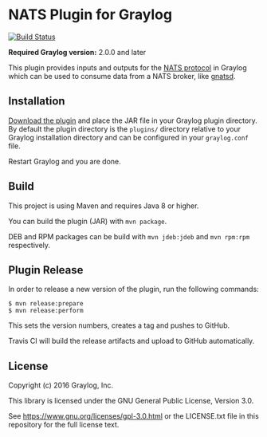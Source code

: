 # NATS Plugin for Graylog

[![Build Status](https://travis-ci.org/Graylog2/graylog-plugin-nats.svg?branch=master)](https://travis-ci.org/Graylog2/graylog-plugin-nats)

**Required Graylog version:** 2.0.0 and later

This plugin provides inputs and outputs for the [NATS protocol](http://nats.io/) in Graylog which can be used to consume data from a NATS broker, like [gnatsd](https://github.com/nats-io/gnatsd).


## Installation

[Download the plugin](https://github.com/Graylog2/graylog-plugin-nats/releases) and place the JAR file in your Graylog plugin directory.
By default the plugin directory is the `plugins/` directory relative to your Graylog installation directory and can be configured in your `graylog.conf` file.

Restart Graylog and you are done.


## Build

This project is using Maven and requires Java 8 or higher.

You can build the plugin (JAR) with `mvn package`.

DEB and RPM packages can be build with `mvn jdeb:jdeb` and `mvn rpm:rpm` respectively.


## Plugin Release

In order to release a new version of the plugin, run the following commands:

```
$ mvn release:prepare
$ mvn release:perform
```

This sets the version numbers, creates a tag and pushes to GitHub.

Travis CI will build the release artifacts and upload to GitHub automatically.


## License

Copyright (c) 2016 Graylog, Inc.

This library is licensed under the GNU General Public License, Version 3.0.

See https://www.gnu.org/licenses/gpl-3.0.html or the LICENSE.txt file in this repository for the full license text.
